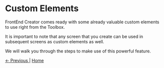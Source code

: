 # Custom Elements

FrontEnd Creator comes ready with some already valuable custom elements to use right from the Toolbox. 

It is important to note that any screen that you create can be used in subsequent screens as custom elements as well.

We will walk you through the steps to make use of this powerful feature.


[ <- Previous ](notification) | [ Home ](home)
